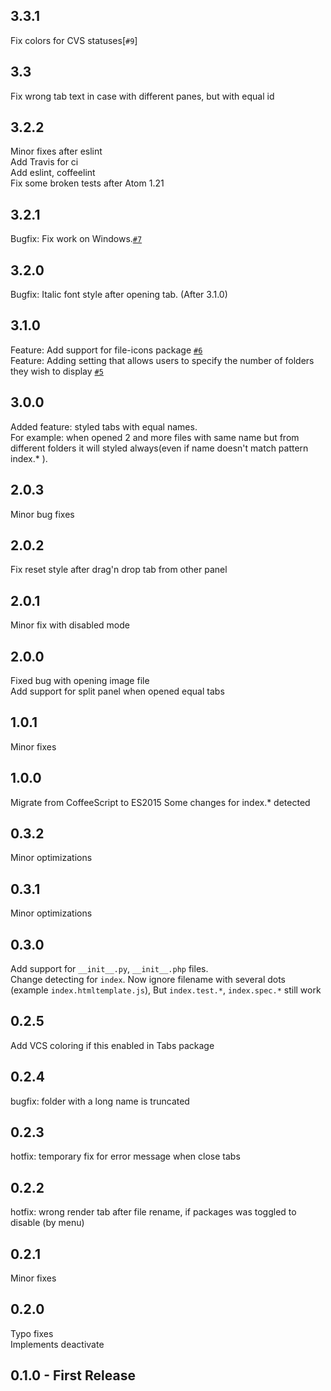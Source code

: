 ## 3.3.1
Fix colors for CVS statuses[`#9`]  

## 3.3
Fix wrong tab text in case with different panes, but with equal id  

## 3.2.2
Minor fixes after eslint  
Add Travis for ci  
Add eslint, coffeelint  
Fix some broken tests after Atom 1.21  

## 3.2.1
Bugfix: Fix work on Windows.[`#7`][]  

[`#7`]: https://github.com/Connormiha/atom-tab-foldername-index/pull/7

## 3.2.0
Bugfix: Italic font style after opening tab. (After 3.1.0)  

## 3.1.0
Feature: Add support for file-icons package [`#6`][]  
Feature: Adding setting that allows users to specify the number of folders they wish to display [`#5`][]  

[`#6`]: https://github.com/Connormiha/atom-tab-foldername-index/pull/6
[`#5`]: https://github.com/Connormiha/atom-tab-foldername-index/pull/5

## 3.0.0
Added feature: styled tabs with equal names.  
For example: when opened 2 and more files with same name but from different folders it will styled always(even if name doesn't match pattern index.* ).

## 2.0.3
Minor bug fixes

## 2.0.2
Fix reset style after drag'n drop tab from other panel

## 2.0.1
Minor fix with disabled mode

## 2.0.0
Fixed bug with opening image file  
Add support for split panel when opened equal tabs

## 1.0.1
Minor fixes

## 1.0.0
Migrate from CoffeeScript to ES2015
Some changes for index.* detected

## 0.3.2
Minor optimizations

## 0.3.1
Minor optimizations

## 0.3.0
Add support for `__init__.py`, `__init__.php` files.  
Change detecting for `index`. Now ignore filename with several dots (example `index.htmltemplate.js`), But `index.test.*`, `index.spec.*` still work

## 0.2.5
Add VCS coloring if this enabled in Tabs package

## 0.2.4
bugfix: folder with a long name is truncated

## 0.2.3
hotfix: temporary fix for error message when close tabs

## 0.2.2
hotfix: wrong render tab after file rename, if packages was toggled to disable (by menu)

## 0.2.1
Minor fixes

## 0.2.0
Typo fixes  
Implements deactivate

## 0.1.0 - First Release
